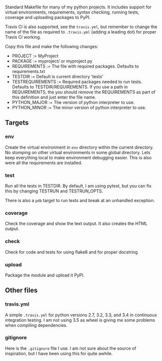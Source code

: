 Standard Makefile for many of my python projects.  It includes support for virtual environments, requirements, syntax checking, running tests, coverage and uploading packages to PyPI.

Travis CI is also supported, see the  `travis.yml`, but remember to change the name of the file as required to `.travis.yml` (adding a leading dot) for proper Travis CI working.

Copy this file and make the following changes:

 * PROJECT := MyProject
 * PACKAGE := myproject/  or myproject.py
 * REQUIREMENTS := The file with required packages. Defaults to requirements.txt
 * TESTDIR := Default is current directory 'tests'
 * TESTREQUIREMENTS := Required packages needed to run tests. Defaults to TESTDIR/REQUIREMENTS.  If you use a path in REQUIREMENTS, the you should remove the REQUIREMENTS as part of this definition and just enter the file name.
 * PYTHON_MAJOR := The version of python interpreter to use.
 * PYTHON_MINOR := The minor version of python interpreter to use.

## Targets

### env
Create the virtual environment in `env` directory within the current directory.  No stomping on other virtual environments in some global directory.  Lets keep everything local to make environment debugging easier.  This is also were all the requirements are installed.

### test
Run all the tests in TESTDIR.  By default, I am using pytest, but you can fix this by changing TESTRUN and TESTRUN_OPTS.

There is also a `pdb` target to run tests and break at an unhandled exception.

### coverage
Check the coverage and show the text output.  It also creates the HTML output.

### check
Check for code and tests for using flake8 and for proper docstring

### upload
Package the module and upload it PyPI.

## Other files

### travis.yml
A simple `.travis.yml` for python versions 2.7, 3.2, 3.3, and 3.4 in continuous integration testing.  I am not using 3.5 as wheel is giving me some problems when compiling dependencies.

### gitignore
Here is the `.gitignore` file I use.  I am not sure about the source of inspiration, but I have been using this for quite awhile.

